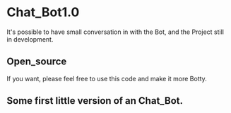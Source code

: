

# Chat_Bot1.0

It's possible to have small conversation in with the Bot, and the Project still in development.

## Open_source

If you want, please feel free to use this code and make it more Botty.

## Some first little version of an Chat_Bot.
